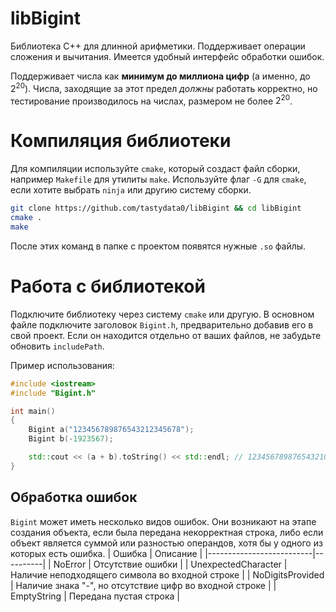 # libBigint
Библиотека C++ для длинной арифметики. Поддерживает операции сложения и вычитания. Имеется удобный интерфейс обработки ошибок.

Поддерживает числа как **минимум до миллиона цифр** (а именно, до $2^{20}$). Числа, заходящие за этот предел *должны* работать корректно, но тестирование производилось на числах, размером не более $2^{20}$.
# Компиляция библиотеки
Для компиляции используйте `cmake`, который создаст файл сборки, например `Makefile` для утилиты `make`. Используйте флаг `-G` для `cmake`, если хотите выбрать `ninja` или другию систему сборки.
```bash
git clone https://github.com/tastydata0/libBigint && cd libBigint
cmake .
make
```
После этих команд в папке с проектом появятся нужные `.so` файлы.

# Работа с библиотекой
Подключите библиотеку через систему `cmake` или другую. В основном файле подключите заголовок `Bigint.h`, предварительно добавив его в свой проект. Если он находится отдельно от ваших файлов, не забудьте обновить `includePath`.

Пример использования:
```cpp
#include <iostream>
#include "Bigint.h"

int main()
{
    Bigint a("123456789876543212345678");
    Bigint b(-1923567);

    std::cout << (a + b).toString() << std::endl; // 123456789876543210422111
}
```
## Обработка ошибок
`Bigint` может иметь несколько видов ошибок. Они возникают на этапе создания объекта, если была передана некорректная строка, либо если объект является суммой или разностью операндов, хотя бы у одного из которых есть ошибка.
| Ошибка                   | Описание |
|--------------------------|----------|
| NoError | Отсутствие ошибки        |
| UnexpectedCharacter                    | Наличие неподходящего символа во входной строке        |
| NoDigitsProvided                   | Наличие знака "-", но отсутствие цифр во входной строке        |
| EmptyString               | Передана пустая строка        |
